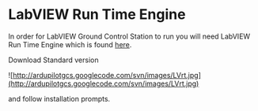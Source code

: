 # LabVIEW Run Time Engine #

In order for LabVIEW Ground Control Station to run you will need LabVIEW Run Time Engine which is found [here](http://joule.ni.com/nidu/cds/view/p/id/1383/lang/en).

Download Standard version

![http://ardupilotgcs.googlecode.com/svn/images/LVrt.jpg](http://ardupilotgcs.googlecode.com/svn/images/LVrt.jpg)

and follow installation prompts.